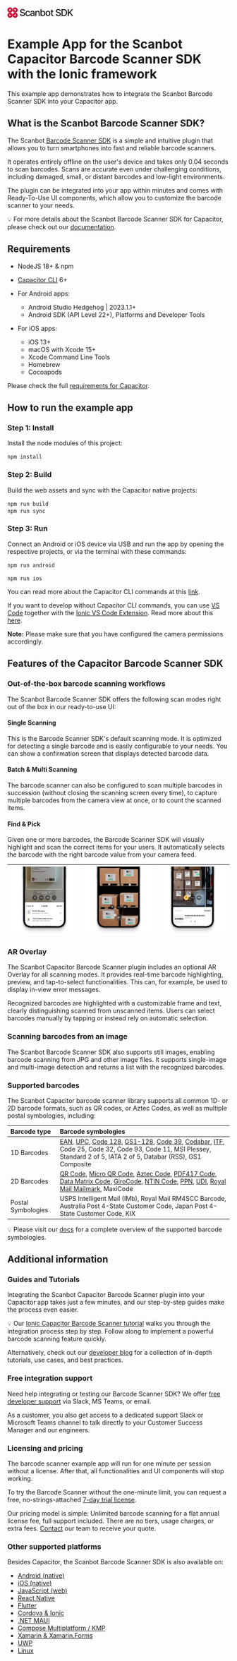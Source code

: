
![Scanbot SDK Logo](.images/ScanbotSDKLogo.png)

# Example App for the Scanbot Capacitor Barcode Scanner SDK with the Ionic framework

This example app demonstrates how to integrate the Scanbot Barcode Scanner SDK into your Capacitor app.

## What is the Scanbot Barcode Scanner SDK?

The Scanbot [Barcode Scanner SDK](https://scanbot.io/barcode-scanner-sdk/?utm_source=github.com&utm_medium=referral&utm_campaign=dev_sites) is a simple and intuitive plugin that allows you to turn smartphones into fast and reliable barcode scanners.

It operates entirely offline on the user's device and takes only 0.04 seconds to scan barcodes. Scans are accurate even under challenging conditions, including damaged, small, or distant barcodes and low-light environments.

The plugin can be integrated into your app within minutes and comes with Ready-To-Use UI components, which allow you to customize the barcode scanner to your needs.

💡 For more details about the Scanbot Barcode Scanner SDK for Capacitor, please check out our [documentation](https://docs.scanbot.io/barcode-scanner-sdk/capacitor/introduction/?utm_source=github.com&utm_medium=referral&utm_campaign=dev_sites).

## Requirements

* NodeJS 18+ & npm
* [Capacitor CLI](https://www.npmjs.com/package/@capacitor/cli) 6+
* For Android apps:
	* Android Studio Hedgehog | 2023.1.1+
	* Android SDK (API Level 22+), Platforms and Developer Tools

* For iOS apps:
	* iOS 13+
	* macOS with Xcode 15+
	* Xcode Command Line Tools
	* Homebrew
	* Cocoapods

Please check the full [requirements for Capacitor](https://capacitorjs.com/docs/getting-started/environment-setup).

## How to run the example app

### Step 1: Install

Install the node modules of this project:

```
npm install
```

### Step 2: Build

Build the web assets and sync with the Capacitor native projects:

```
npm run build
npm run sync
```

### Step 3: Run

Connect an Android or iOS device via USB and run the app by opening the respective projects, or via the terminal with these commands:

```
npm run android
```

```
npm run ios
```

You can read more about the Capacitor CLI commands at this [link](https://capacitorjs.com/docs/cli).

If you want to develop without Capacitor CLI commands, you can use [VS Code](https://code.visualstudio.com/) together with the [Ionic VS Code Extension](https://marketplace.visualstudio.com/items?itemName=ionic.ionic). Read more about this [here](https://capacitorjs.com/docs/vscode/getting-started).

**Note:** Please make sure that you have configured the camera permissions accordingly.

## Features of the Capacitor Barcode Scanner SDK

### Out-of-the-box barcode scanning workflows

The Scanbot Barcode Scanner SDK offers the following scan modes right out of the box in our ready-to-use UI:

#### Single Scanning

This is the Barcode Scanner SDK's default scanning mode. It is optimized for detecting a single barcode and is easily configurable to your needs. You can show a confirmation screen that displays detected barcode data.

#### Batch & Multi Scanning

The barcode scanner can also be configured to scan multiple barcodes in succession (without closing the scanning screen every time), to capture multiple barcodes from the camera view at once, or to count the scanned items.

#### Find & Pick

Given one or more barcodes, the Barcode Scanner SDK will visually highlight and scan the correct items for your users. It automatically selects the barcode with the right barcode value from your camera feed. 

| ![Batch Scanning](.images/batch-scanning.png) | ![Multi Scanning](.images/multi-scanning.png) | ![Find and Pick](.images/find-pick.png) |
| :-- | :-- | :-- |

### AR Overlay

The Scanbot Capacitor Barcode Scanner plugin includes an optional AR Overlay for all scanning modes. It provides real-time barcode highlighting, preview, and tap-to-select functionalities. This can, for example, be used to display in-view error messages.

Recognized barcodes are highlighted with a customizable frame and text, clearly distinguishing scanned from unscanned items. Users can select barcodes manually by tapping or instead rely on automatic selection.

### Scanning barcodes from an image

The Scanbot Barcode Scanner SDK also supports still images, enabling barcode scanning from JPG and other image files. It supports single-image and multi-image detection and returns a list with the recognized barcodes.

### Supported barcodes

The Scanbot Capacitor barcode scanner library supports all common 1D- or 2D barcode formats, such as QR codes, or Aztec Codes, as well as multiple postal symbologies, including:

| Barcode type       | Barcode symbologies                                                                                                                                                                                                                                                                                                                                                                                                                                                                                                                                                                                                                                                                                                                                                                                                                                                                                                                                                                                                                                                                                                                                                                                                                                            |
|:-------------------|:---------------------------------------------------------------------------------------------------------------------------------------------------------------------------------------------------------------------------------------------------------------------------------------------------------------------------------------------------------------------------------------------------------------------------------------------------------------------------------------------------------------------------------------------------------------------------------------------------------------------------------------------------------------------------------------------------------------------------------------------------------------------------------------------------------------------------------------------------------------------------------------------------------------------------------------------------------------------------------------------------------------------------------------------------------------------------------------------------------------------------------------------------------------------------------------------------------------------------------------------------------------|
| 1D Barcodes        | [EAN](https://scanbot.io/barcode-scanner-sdk/ean/?utm_source=github.com&utm_medium=referral&utm_campaign=dev_site), [UPC](https://scanbot.io/barcode-scanner-sdk/upc/?utm_source=github.com&utm_medium=referral&utm_campaign=dev_sites), [Code 128](https://scanbot.io/barcode-scanner-sdk/code-128/?utm_source=github.com&utm_medium=referral&utm_campaign=dev_sites), [GS1-128](https://scanbot.io/barcode-scanner-sdk/gs1-128/?utm_source=github.com&utm_medium=referral&utm_campaign=dev_sites), [Code 39](https://scanbot.io/barcode-scanner-sdk/code-39/?utm_source=github.com&utm_medium=referral&utm_campaign=dev_sites), [Codabar](https://scanbot.io/barcode-scanner-sdk/codabar/?utm_source=github.com&utm_medium=referral&utm_campaign=dev_sites), [ITF](https://scanbot.io/barcode-scanner-sdk/itf-code/?utm_source=github.com&utm_medium=referral&utm_campaign=dev_sites), Code 25, Code 32, Code 93, Code 11, MSI Plessey, Standard 2 of 5, IATA 2 of 5, Databar (RSS), GS1 Composite                                                                                                                                                                                                                                                                                                                        |
| 2D Barcodes        | [QR Code](https://scanbot.io/glossary/qr-code/?utm_source=github.com&utm_medium=referral&utm_campaign=dev_sites), [Micro QR Code](https://scanbot.io/barcode-scanner-sdk/micro-qr-code/?utm_source=github.com&utm_medium=referral&utm_campaign=dev_sites), [Aztec Code](https://scanbot.io/barcode-scanner-sdk/aztec-code/?utm_source=github.com&utm_medium=referral&utm_campaign=dev_sites), [PDF417 Code](https://scanbot.io/barcode-scanner-sdk/pdf417/?utm_source=github.com&utm_medium=referral&utm_campaign=dev_sites), [Data Matrix Code,](https://scanbot.io/barcode-scanner-sdk/data-matrix/?utm_source=github.com&utm_medium=referral&utm_campaign=dev_sites) [GiroCode](https://scanbot.io/glossary/giro-code/?utm_source=github.com&utm_medium=referral&utm_campaign=dev_sites), [NTIN Code](https://scanbot.io/glossary/gtin/?utm_source=github.com&utm_medium=referral&utm_campaign=dev_sites), [PPN](https://scanbot.io/glossary/ppn/?utm_source=github.com&utm_medium=referral&utm_campaign=dev_sites), [UDI](https://scanbot.io/glossary/udi/?utm_source=github.com&utm_medium=referral&utm_campaign=dev_sites), [Royal Mail Mailmark](https://scanbot.io/barcode-scanner-sdk/royal-mail/?utm_source=github.com&utm_medium=referral&utm_campaign=dev_sites), MaxiCode |
| Postal Symbologies | USPS Intelligent Mail (IMb), Royal Mail RM4SCC Barcode, Australia Post 4-State Customer Code, Japan Post 4-State Customer Code, KIX                                                                                                                                                                                                                                                                                                                                                                                                                                                                                                                                                                                                                                                                                                                                                                                                                                                                                                                                                                                                                                                                                                                            |

💡 Please visit our [docs](https://docs.scanbot.io/barcode-scanner-sdk/capacitor/supported-barcodes/?utm_source=github.com&utm_medium=referral&utm_campaign=dev_sites) for a complete overview of the supported barcode symbologies.

## Additional information

### Guides and Tutorials

Integrating the Scanbot Capacitor Barcode Scanner plugin into your Capacitor app takes just a few minutes, and our step-by-step guides make the process even easier.

💡 Our [Ionic Capacitor Barcode Scanner tutorial](https://scanbot.io/techblog/ionic-capacitor-barcode-scanner-tutorial/?utm_source=github.com&utm_medium=referral&utm_campaign=dev_sites) walks you through the integration process step by step. Follow along to implement a powerful barcode scanning feature quickly.

Alternatively, check out our [developer blog](https://scanbot.io/techblog/?utm_source=github.com&utm_medium=referral&utm_campaign=dev_sites) for a collection of in-depth tutorials, use cases, and best practices.

### Free integration support

Need help integrating or testing our Barcode Scanner SDK? We offer [free developer support](https://docs.scanbot.io/support/?utm_source=github.com&utm_medium=referral&utm_campaign=dev_sites) via Slack, MS Teams, or email.

As a customer, you also get access to a dedicated support Slack or Microsoft Teams channel to talk directly to your Customer Success Manager and our engineers.

### Licensing and pricing

The barcode scanner example app will run for one minute per session without a license. After that, all functionalities and UI components will stop working. 

To try the Barcode Scanner without the one-minute limit, you can request a free, no-strings-attached [7-day trial license](https://scanbot.io/trial/?utm_source=github.com&utm_medium=referral&utm_campaign=dev_sites).

Our pricing model is simple: Unlimited barcode scanning for a flat annual license fee, full support included. There are no tiers, usage charges, or extra fees. [Contact](https://scanbot.io/contact-sales/?utm_source=github.com&utm_medium=referral&utm_campaign=dev_sites) our team to receive your quote.

### Other supported platforms

Besides Capacitor, the Scanbot Barcode Scanner SDK is also available on:

* [Android (native)](https://github.com/doo/scanbot-barcode-scanner-sdk-example-android)
* [iOS (native)](https://github.com/doo/scanbot-barcode-scanner-sdk-example-ios)
* [JavaScript (web)](https://github.com/doo/scanbot-barcode-scanner-sdk-example-web)
* [React Native](https://github.com/doo/scanbot-barcode-scanner-sdk-example-react-native)
* [Flutter](https://github.com/doo/scanbot-barcode-scanner-sdk-example-flutter)
* [Cordova & Ionic](https://github.com/doo/scanbot-barcode-scanner-sdk-example-cordova-ionic)
* [.NET MAUI](https://github.com/doo/scanbot-barcode-sdk-maui-example)
* [Compose Multiplatform / KMP](https://github.com/doo/scanbot-barcode-scanner-sdk-example-kmp)
* [Xamarin & Xamarin.Forms](https://github.com/doo/scanbot-barcode-scanner-sdk-example-xamarin)
* [UWP](https://github.com/doo/scanbot-barcode-scanner-sdk-example-windows)
* [Linux](https://github.com/doo/scanbot-sdk-example-linux)